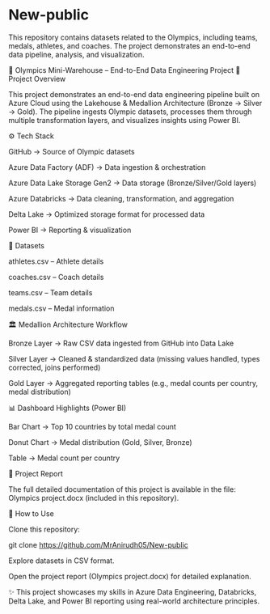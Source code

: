 # New-public
This repository contains datasets related to the Olympics, including teams, medals, athletes, and coaches. The project demonstrates an end-to-end data pipeline, analysis, and visualization.

🏅 Olympics Mini-Warehouse – End-to-End Data Engineering Project
📌 Project Overview

This project demonstrates an end-to-end data engineering pipeline built on Azure Cloud using the Lakehouse & Medallion Architecture (Bronze → Silver → Gold).
The pipeline ingests Olympic datasets, processes them through multiple transformation layers, and visualizes insights using Power BI.

⚙️ Tech Stack

GitHub → Source of Olympic datasets

Azure Data Factory (ADF) → Data ingestion & orchestration

Azure Data Lake Storage Gen2 → Data storage (Bronze/Silver/Gold layers)

Azure Databricks → Data cleaning, transformation, and aggregation

Delta Lake → Optimized storage format for processed data

Power BI → Reporting & visualization

📂 Datasets

athletes.csv – Athlete details

coaches.csv – Coach details

teams.csv – Team details

medals.csv – Medal information

🏛 Medallion Architecture Workflow

Bronze Layer → Raw CSV data ingested from GitHub into Data Lake

Silver Layer → Cleaned & standardized data (missing values handled, types corrected, joins performed)

Gold Layer → Aggregated reporting tables (e.g., medal counts per country, medal distribution)

📊 Dashboard Highlights (Power BI)

Bar Chart → Top 10 countries by total medal count

Donut Chart → Medal distribution (Gold, Silver, Bronze)

Table → Medal count per country

📄 Project Report

The full detailed documentation of this project is available in the file:
Olympics project.docx (included in this repository).

🚀 How to Use

Clone this repository:

git clone https://github.com/MrAnirudh05/New-public


Explore datasets in CSV format.

Open the project report (Olympics project.docx) for detailed explanation.

✨ This project showcases my skills in Azure Data Engineering, Databricks, Delta Lake, and Power BI reporting using real-world architecture principles.
